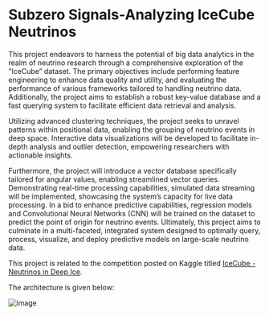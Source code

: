 # Subzero Signals-Analyzing IceCube Neutrinos
This project endeavors to harness the potential of big data analytics in the realm of neutrino research through a comprehensive exploration of the ”IceCube” dataset. The primary objectives include performing feature engineering to enhance data quality and utility, and evaluating the performance of various frameworks tailored to handling neutrino data. Additionally, the project aims to establish a robust key-value database and a fast querying system to facilitate efficient data retrieval and analysis.

Utilizing advanced clustering techniques, the project seeks to unravel patterns within positional data, enabling the grouping of neutrino events in deep space. Interactive data visualizations will be developed to facilitate in-depth analysis and outlier detection, empowering researchers with actionable insights.

Furthermore, the project will introduce a vector database specifically tailored for angular values, enabling streamlined vector queries. Demonstrating real-time processing capabilities, simulated data streaming will be implemented, showcasing the system’s capacity for live data processing. In a bid to enhance predictive capabilities, regression models and Convolutional Neural Networks (CNN) will be trained on the dataset to predict the point of origin for neutrino events. Ultimately, this project aims to culminate in a multi-faceted, integrated system designed to optimally query, process, visualize, and deploy predictive models
on large-scale neutrino data.

This project is related to the competition posted on Kaggle titled [IceCube - Neutrinos in Deep Ice]([http://www.myportfolio.com](https://www.kaggle.com/competitions/icecube-neutrinos-in-deep-ice)).

The architecture is given below:

![image](https://github.com/shrishsinghal/Subzero-Signals-Analyzing-IceCube-Neutrinos/assets/22516996/777a506d-8b84-42bb-8d8f-d623338af30e)

